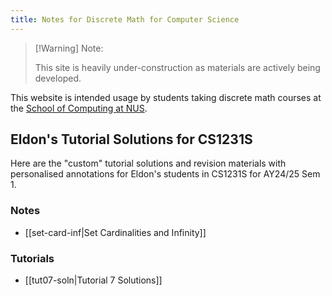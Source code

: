 ```yaml
---
title: Notes for Discrete Math for Computer Science
---
```


> [!Warning] Note:
> 
> This site is heavily under-construction as materials are actively being developed.


This website is intended usage by students taking discrete math courses at the [School of Computing at NUS](https://www.comp.nus.edu.sg/). 


## Eldon's Tutorial Solutions for CS1231S
Here are the "custom" tutorial solutions and revision materials with personalised annotations for Eldon's students in CS1231S for AY24/25 Sem 1.

### Notes
* [[set-card-inf|Set Cardinalities and Infinity]]

### Tutorials
* [[tut07-soln|Tutorial 7 Solutions]]
